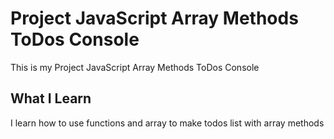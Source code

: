 # Project JavaScript Array Methods ToDos Console

This is my Project JavaScript Array Methods ToDos Console

## What I Learn

I learn how to use functions and array to make todos list with array methods
